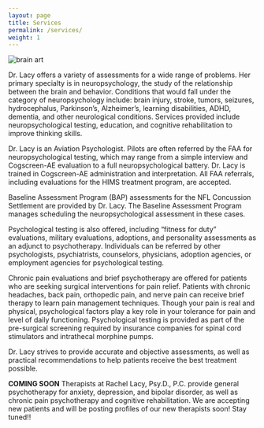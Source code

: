 ```yaml
---
layout: page
title: Services
permalink: /services/
weight: 1
---
```

![brain art](../images/brain-art.jpg)

 Dr. Lacy offers a variety of assessments for a wide range of problems.  Her primary specialty is in neuropsychology, the study of the relationship between the brain and behavior. Conditions that would fall under the category of neuropsychology include: brain injury, stroke, tumors, seizures, hydrocephalus, Parkinson’s, Alzheimer’s, learning disabilities, ADHD, dementia, and other neurological conditions.  Services provided include neuropsychological testing, education, and cognitive rehabilitation to improve thinking skills.
 
Dr. Lacy is an Aviation Psychologist. Pilots are often referred by the FAA for neuropsychological testing, which may range from a simple interview and Cogscreen-AE evaluation to a full neuropsychological battery. Dr. Lacy is trained in Cogscreen-AE administration and interpretation. All FAA referrals, including evaluations for the HIMS treatment program, are accepted. 

Baseline Assessment Program (BAP) assessments for the NFL Concussion Settlement are provided by Dr. Lacy. The Baseline Assessment Program manages scheduling the neuropsychological assessment in these cases. 

Psychological testing is also offered, including “fitness for duty” evaluations, military evaluations, adoptions, and personality assessments as an adjunct to psychotherapy.  Individuals can be referred by other psychologists, psychiatrists, counselors, physicians, adoption agencies, or employment agencies for psychological testing.

Chronic pain evaluations and brief psychotherapy are offered for patients who are seeking surgical interventions for pain relief.  Patients with chronic headaches, back pain, orthopedic pain, and nerve pain can receive brief therapy to learn pain management techniques.  Though your pain is real and physical, psychological factors play a key role in your tolerance for pain and level of daily functioning.  Psychological testing is  provided as part of the pre-surgical screening required by insurance companies for spinal cord stimulators and intrathecal morphine pumps.

Dr. Lacy strives to provide accurate and objective assessments, as well as practical recommendations to help patients receive the best treatment possible.

****COMING SOON****
Therapists at Rachel Lacy, Psy.D., P.C. provide general psychotherapy for anxiety, depression, and bipolar disorder, as well as chronic pain psychotherapy and cognitive rehabilitation. We are accepting new patients and will be posting profiles of our new therapists soon! Stay tuned!!
